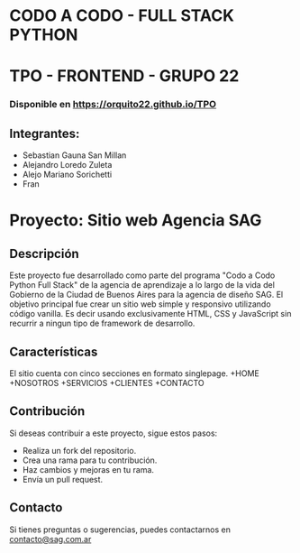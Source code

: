 # CODO A CODO - FULL STACK PYTHON
# TPO - FRONTEND - GRUPO 22
### Disponible en https://orquito22.github.io/TPO

## Integrantes:
+ Sebastian Gauna San Millan
+ Alejandro Loredo Zuleta
+ Alejo Mariano Sorichetti
+ Fran


# Proyecto: Sitio web Agencia SAG
## Descripción
Este proyecto fue desarrollado como parte del programa  "Codo a Codo Python Full Stack" de la agencia de aprendizaje a lo largo de la vida del Gobierno de la Ciudad de Buenos Aires para la agencia de diseño SAG. 
El objetivo principal fue crear un sitio web simple y responsivo utilizando código vanilla. Es decir usando exclusivamente HTML, CSS y JavaScript sin recurrir a ningun tipo de framework de desarrollo.



## Características
El sitio cuenta con cinco secciones en formato singlepage.
+HOME 
+NOSOTROS 
+SERVICIOS 
+CLIENTES 
+CONTACTO



## Contribución
Si deseas contribuir a este proyecto, sigue estos pasos:
+ Realiza un fork del repositorio.
+ Crea una rama para tu contribución.
+ Haz cambios y mejoras en tu rama.
+ Envía un pull request.

## Contacto
Si tienes preguntas o sugerencias, puedes contactarnos en contacto@sag.com.ar
